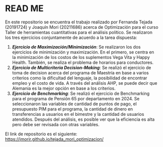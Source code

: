 # READ ME

En este repositorio se encuentra el trabajo realizado por Fernanda Tejada (20191724) y Joaquín Mori (20211686) acerca de Optimización para el curso Taller de herramientas cuantitativas para el análisis político.
Se realizaron los tres ejercicios conjuntamente de acuerdo a la tarea dispuesta:
1) ***Ejercicio de Maximización/Minimización***: Se realizaron los dos ejercicios de minimización y maximización. En el primero, se centra en la minimización de los costos de los suplementos Vega Vita y Happy Health. También, se realiza el problema de horarios para conductores.
2) ***Ejercicio de Multicriteria Decision-Making***: Se realizó el ejercicio de toma de decision acerca del programa de Maestría en base a varios criterios como la dificultad del lenguaje, la posibilidad de encontrar empleo y el costo de vida. A través del análisis AHP, se puede decir que Alemania es la mejor opción en base a los criterios.
3) ***Ejercicio de Benchmarking***: Se realizó el ejercicio de Benchmarking para el programa de Pensión 65 por departamento en 2024. Se seleccionaron las variables de cantidad de puntos de pago, el presupuesto PIM para el programa, la cantidad de dinero en transferencias a usuarios en el bimestre y la cantidad de usuarios atendidos. Después del análisis, es posible ver que la eficiencia es alta pero debe ser revisada con otras variables.


El link de repositorio es el siguiente: https://jmorir.github.io/tejada_mori_optimizacion/
